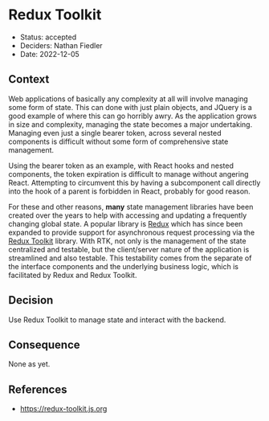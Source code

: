 # Redux Toolkit

* Status: accepted
* Deciders: Nathan Fiedler
* Date: 2022-12-05

## Context

Web applications of basically any complexity at all will involve managing some
form of state. This can done with just plain objects, and JQuery is a good
example of where this can go horribly awry. As the application grows in size and
complexity, managing the state becomes a major undertaking. Managing even just a
single bearer token, across several nested components is difficult without some
form of comprehensive state management.

Using the bearer token as an example, with React hooks and nested components,
the token expiration is difficult to manage without angering React. Attempting
to circumvent this by having a subcomponent call directly into the hook of a
parent is forbidden in React, probably for good reason.

For these and other reasons, **many** state management libraries have been
created over the years to help with accessing and updating a frequently changing
global state. A popular library is [Redux](https://redux.js.org) which has since
been expanded to provide support for asynchronous request processing via the
[Redux Toolkit](https://redux-toolkit.js.org) library. With RTK, not only is the
management of the state centralized and testable, but the client/server nature
of the application is streamlined and also testable. This testability comes from
the separate of the interface components and the underlying business logic,
which is facilitated by Redux and Redux Toolkit.

## Decision

Use Redux Toolkit to manage state and interact with the backend.

## Consequence

None as yet.

## References

* https://redux-toolkit.js.org
